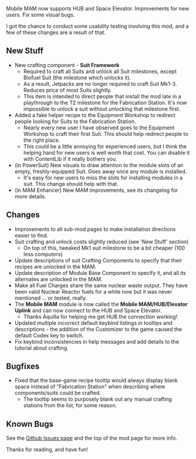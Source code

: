 Mobile MAM now supports HUB and Space Elevator. Improvements for new users. Fix some visual bugs.




I got the chance to conduct some usability testing involving this mod, and a few of these changes are a result of that.

## New Stuff

- New crafting component - **Suit Framework**
  - Required to craft all Suits and unlock all Suit milestones, except Biofuel Suit (the milestone which unlocks it).
  - As a result, Jetpacks are no longer required to craft Suit Mk1-3. Reduces price of most Suits slightly.
  - This item is intended to direct people that install the mod late in a playthrough to the T2 milestone for the Fabrication Station. It's now impossible to unlock a suit without unlocking that milestone first.
- Added a fake helper recipe to the Equipment Workshop to redirect people looking for Suits to the Fabrication Station.
  - Nearly every new user I have observed goes to the Equipment Workshop to craft their first Suit. This should help redirect people to the right place.
  - This could be a little annoying for experienced users, but I think the helping hand for new users is well worth that cost. You can disable it with ContentLib if it really bothers you.
- (in PowerSuit) New visuals to draw attention to the module slots of an empty, freshly-equipped Suit. Goes away once any module is installed.
  - It's easy for new users to miss the slots for installing modules in a suit. This change should help with that.
- (in MAM Enhancer) New MAM improvements, see its changelog for more details.

## Changes

- Improvements to all sub-mod pages to make installation directions easier to find.
- Suit crafting and unlock costs slightly reduced (see 'New Stuff' section)
  - On top of this, tweaked Mk1 suit milestone to be a bit cheaper (100 less computers)
- Update descriptions of suit Crafting Components to specify that their recipes are unlocked in the MAM.
- Update description of Module Base Component to specify it, and all its alternates are unlocked in the MAM.
- Make all Fuel Charges share the same nuclear waste output. They have been valid Nuclear Reactor fuels for a while now but it was never mentioned ... or tested, really.
- The **Mobile MAM** module is now called the **Mobile MAM/HUB/Elevator Uplink** and can now connect to the HUB and Space Elevator.
  - Thanks Aquilla for helping me get HUB the connection working!
- Updated multiple incorrect default keybind listings in tooltips and descriptions - the addition of the Customizer to the game caused the default Codex key to switch.
- Fix keybind inconsistencies in help messages and add details to the tutorial about crafting.

## Bugfixes

- Fixed that the base-game recipe tooltip would always display blank space instead of "Fabrication Station" when describing where components/suits could be crafted.
  - The tooltip seems to purposely blank out any manual crafting stations from the list, for some reason.

## Known Bugs

See the [Github Issues page](https://github.com/budak7273/ArmorModules/issues) and the top of the mod page for more info.

Thanks for reading, and have fun!
